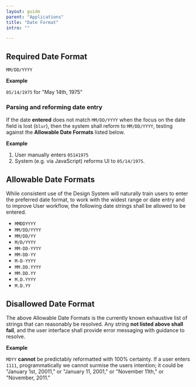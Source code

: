 ```yaml
---
layout: guide
parent: "Applications"
title: "Date Format"
intro: ""

---
```


## Required Date Format

`MM/DD/YYYY`

**Example**

`05/14/1975` for "May 14th, 1975"

### Parsing and reforming date entry

If the date **entered** does not match `MM/DD/YYYY` when the focus on the date field is lost (`blur`), then the system shall reform to `MM/DD/YYYY`, testing against the **Allowable Date Formats** listed below.

**Example**

1. User manually enters `05141975`
1. System (e.g. via JavaScript) reforms UI to `05/14/1975`.

## Allowable Date Formats

While consistent use of the Design System will naturally train users to enter the preferred date format, to work with the widest range or date entry and to improve User workflow, the following date strings shall be allowed to be entered.

 * `MMDDYYYY`
 * `MM/DD/YYYY`
 * `MM/DD/YY`
 * `M/D/YYYY`
 * `MM-DD-YYYY`
 * `MM-DD-YY`
 * `M-D-YYYY`
 * `MM.DD.YYYY`
 * `MM.DD.YY`
 * `M.D.YYYY`
 * `M.D.YY`

## Disallowed Date Format

The above Allowable Date Formats is the currently known exhaustive list of strings that can reasonably be resolved. Any string **not listed above shall fail**, and the user interface shall provide error messaging with guidance to resolve.

**Example**

`MDYY` **cannot** be predictably reformatted with 100% certainty. If a user enters `1111`, programmatically we cannot surmise the users intention; it could be "January 1st, 20011," or "January 11, 2001," or "November 11th," or "November, 2011."
